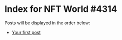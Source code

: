 # Index for NFT World #4314
Posts will be displayed in the order below:

- [Your first post](./001-first.md)

